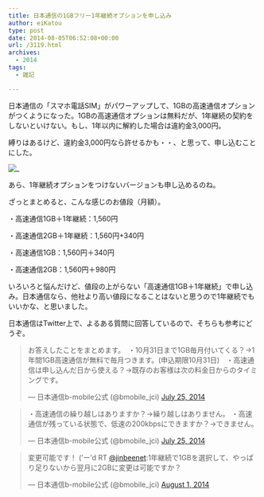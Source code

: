 ```yaml
---
title: 日本通信の1GBフリー1年継続オプションを申し込み
author: eiKatou
type: post
date: 2014-08-05T06:52:08+00:00
url: /3119.html
archives:
  - 2014
tags:
  - 雑記

---
```

日本通信の「スマホ電話SIM」がパワーアップして、1GBの高速通信オプションがつくようになった。1GBの高速通信オプションは無料だが、1年継続の契約をしないといけない。もし、1年以内に解約した場合は違約金3,000円。

縛りはあるけど、違約金3,000円なら許せるかも・・、と思って、申し込むことにした。

![_](/uploads/2014/08/140805-0001.jpg)

あら、1年継続オプションをつけないバージョンも申し込めるのね。

ざっとまとめると、こんな感じのお値段（月額）。
  
・高速通信1GB＋1年継続：1,560円
  
・高速通信2GB＋1年継続：1,560円+340円
  
・高速通信1GB：1,560円＋340円
  
・高速通信2GB：1,560円＋980円

いろいろと悩んだけど、値段の上がらない「高速通信1GB＋1年継続」で申し込み。日本通信なら、他社より高い値段になることはないと思うので1年継続でもいいかな、と思いました。 

日本通信はTwitter上で、よるある質問に回答しているので、そちらも参考にどうぞ。

<blockquote class="twitter-tweet" width="550">
  <p>
    お答えしたことをまとめます。　・10月31日まで1GB毎月付いてくる？→1年間1GB高速通信が無料で毎月つきます。(申込期限10月31日)　・高速通信は申し込んだ日から使える？→既存のお客様は次の料金日からのタイミングです。　
  </p>
  
  <p>
    &mdash; 日本通信b-mobile公式 (@bmobile_jci) <a href="https://twitter.com/bmobile_jci/statuses/492552831451140096">July 25, 2014</a>
  </p>
</blockquote>



<blockquote class="twitter-tweet" width="550">
  <p>
    ・高速通信の繰り越しはありますか？→繰り越しはありません。&#10;・高速通信が残っている状態で、低速の200kbpsにできますか？→できません。
  </p>
  
  <p>
    &mdash; 日本通信b-mobile公式 (@bmobile_jci) <a href="https://twitter.com/bmobile_jci/statuses/492553127950684161">July 25, 2014</a>
  </p>
</blockquote>



<blockquote class="twitter-tweet" width="550">
  <p>
    変更可能です！ (’ー’d RT <a href="https://twitter.com/jinbeenet">@jinbeenet</a>:1年継続で1GBを選択して、やっぱり足りないから翌月に2GBに変更は可能ですか？
  </p>
  
  <p>
    &mdash; 日本通信b-mobile公式 (@bmobile_jci) <a href="https://twitter.com/bmobile_jci/statuses/495000973333364739">August 1, 2014</a>
  </p>
</blockquote>

 [1]: /uploads/2014/08/140805-0001.jpg
